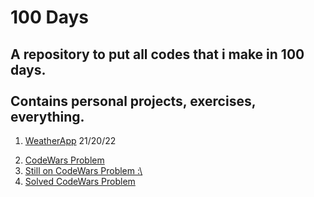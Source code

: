 <h1> 100 Days </h1>
<h2>A repository to put all codes that i make in 100 days.<br><br>
Contains personal projects, exercises, everything.</h2>
<ol>
    <li>
        <p>
            <a href="https://github.com/Foca1/WeatherApp">WeatherApp</a>
            21/20/22
        </p>
    </li>
    <li>
        <a href="https://github.com/Foca1/100-Days/blob/main/python/codeWars.py"> CodeWars Problem</a>
    </li>
    <li>
        <a href="https://github.com/Foca1/100-Days/blob/main/python/codeWars.py"> Still on CodeWars Problem :\</a>
    </li>
    <li>
        <a href="https://github.com/Foca1/100-Days/blob/main/python/codeWars.py"> Solved CodeWars Problem </a>
    </li>
</ol>

